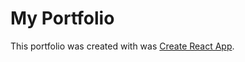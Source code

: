 # My Portfolio

This portfolio was created with was [Create React App](https://github.com/facebook/create-react-app).
